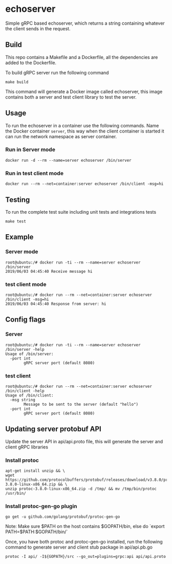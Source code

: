 # echoserver

Simple gRPC based echoserver, which returns a string containing whatever the client sends in the request.

## Build

This repo contains a Makefile and a Dockerfile, all the dependencies are added
to the Dockerfile.

To build gRPC server run the following command
```
make build
```

This command will generate a Docker image called echoserver, this image contains
both a server and test client library to test the server.

## Usage

To run the echoserver in a container use the following commands. Name the Docker container
`server`, this way when the client container is started it can run the network namespace
as server container.

### Run in Server mode

`docker run -d --rm --name=server echoserver /bin/server`

### Run in test client mode

`docker run --rm --net=container:server echoserver /bin/client -msg=hi`

## Testing

To run the complete test suite including unit tests and integrations tests

```
make test
```

## Example

### Server mode

```
root@ubuntu:/# docker run -ti --rm --name=server echoserver /bin/server
2019/06/03 04:45:40 Receive message hi
```

### test client mode

```
root@ubuntu:/# docker run --rm --net=container:server echoserver /bin/client -msg=hi
2019/06/03 04:45:40 Response from server: hi
```

## Config flags

### Server

```
root@ubuntu:/# docker run -ti --rm --name=server echoserver /bin/server -help
Usage of /bin/server:
  -port int
        gRPC server port (default 8080)
```

### test client

```
root@ubuntu:/# docker run --rm --net=container:server echoserver /bin/client -help
Usage of /bin/client:
  -msg string
        Message to be sent to the server (default "hello")
  -port int
        gRPC server port (default 8080)
```

## Updating server protobuf API

Update the server API in api/api.proto file, this will generate the server and client gRPC libraries

### Install protoc

```
apt-get install unzip && \
wget https://github.com/protocolbuffers/protobuf/releases/download/v3.8.0/protoc-3.8.0-linux-x86_64.zip && \
unzip protoc-3.8.0-linux-x86_64.zip -d /tmp/ && mv /tmp/bin/protoc /usr/bin/
```

### Install protoc-gen-go plugin

```
go get -u github.com/golang/protobuf/protoc-gen-go
```
Note: Make sure $PATH on the host contains $GOPATH/bin, else do `export PATH=$PATH:$GOPATH/bin/`

Once, you have both protoc and protoc-gen-go installed, run the following command to generate server and client stub package in api/api.pb.go

```
protoc -I api/ -I${GOPATH}/src --go_out=plugins=grpc:api api/api.proto
```
